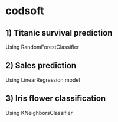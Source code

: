 # codsoft
 
## 1) Titanic survival prediction 
   Using RandomForestClassifier
## 2) Sales prediction
   Using LinearRegression model
## 3) Iris flower classification
   Using KNeighborsClassifier

